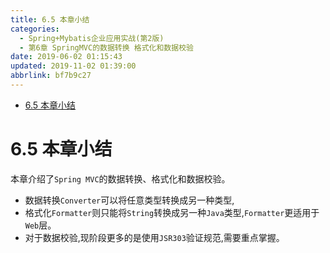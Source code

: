 ```yaml
---
title: 6.5 本章小结
categories: 
  - Spring+Mybatis企业应用实战(第2版)
  - 第6章 SpringMVC的数据转换 格式化和数据校验
date: 2019-06-02 01:15:43
updated: 2019-11-02 01:39:00
abbrlink: bf7b9c27
---
```

- [6.5 本章小结](/ReadingNotes/bf7b9c27/#6-5-本章小结)

<!--more-->
<script src="https://cdn.bootcss.com/jquery/3.4.0/jquery.slim.min.js"></script>
<script>$(document).ready(function () {$(".post-body > ul:nth-child(1)").hide();});</script>

<!--end-->
# 6.5 本章小结 #
本章介绍了`Spring MVC`的数据转换、格式化和数据校验。
- 数据转换`Converter`可以将任意类型转换成另一种类型,
- 格式化`Formatter`则只能将`String`转换成另一种`Java`类型,`Formatter`更适用于`Web`层。
- 对于数据校验,现阶段更多的是使用`JSR303`验证规范,需要重点掌握。

